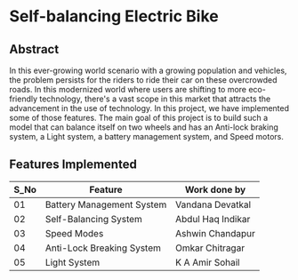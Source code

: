 # Self-balancing Electric Bike
## Abstract
In this ever-growing world scenario with a growing population and vehicles, the problem persists for the riders to ride their car on these overcrowded roads. In this modernized world where users are shifting to more eco-friendly technology, there's a vast scope in this market that attracts the advancement in the use of technology. In this project, we have implemented some of those features. The main goal of this project is to build such a model that can balance itself on two wheels and has an Anti-lock braking system, a Light system, a battery management system, and Speed motors.

## Features Implemented 
| S_No | Feature | Work done by |
|---|---|---|
| 01 | Battery Management System | Vandana Devatkal |
| 02 | Self-Balancing System | Abdul Haq Indikar |
| 03 | Speed Modes | Ashwin Chandapur |
| 04 | Anti-Lock Breaking System | Omkar Chitragar |
| 05 | Light System | K A Amir Sohail|
